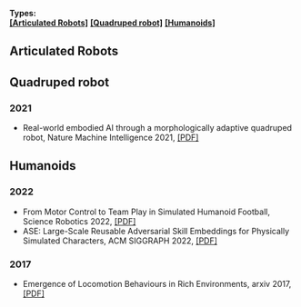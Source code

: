 **Types:**   
<strong><a href="#0">[Articulated Robots]</a></strong> <strong><a href="#1">[Quadruped robot]</a></strong> <strong><a href="#2">[Humanoids]</a></strong>    


[//]: # (---------------------------------Comment for segmentation---------------------------------)
<h2 id="0">Articulated Robots</h2>


[//]: # (---------------------------------Comment for segmentation---------------------------------)
<h2 id="1">Quadruped robot</h2>

### 2021
- Real-world embodied AI through a morphologically adaptive quadruped robot, Nature Machine Intelligence 2021, [[PDF]](https://www.nature.com/articles/s42256-021-00320-3)

[//]: # (---------------------------------Comment for segmentation---------------------------------)
<h2 id="2">Humanoids</h2>

### 2022  
- From Motor Control to Team Play in Simulated Humanoid Football, Science Robotics 2022, [[PDF]](https://arxiv.org/abs/2105.12196)  
- ASE: Large-Scale Reusable Adversarial Skill Embeddings for Physically Simulated Characters, ACM SIGGRAPH 2022, [[PDF]](https://arxiv.org/abs/2205.01906)


### 2017
- Emergence of Locomotion Behaviours in Rich Environments, arxiv 2017, [[PDF]](https://arxiv.org/abs/1707.02286)  
